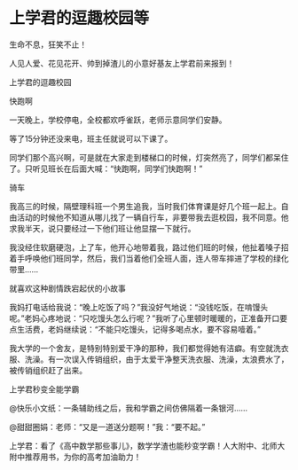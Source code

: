 # 上学君的逗趣校园等

生命不息，狂笑不止！ 

人见人爱、花见花开、帅到掉渣儿的小意好基友上学君前来报到！ 

上学君的逗趣校园 

快跑啊 

一天晚上，学校停电，全校都欢呼雀跃，老师示意同学们安静。 

等了15分钟还没来电，班主任就说可以下课了。 

同学们那个高兴啊，可是就在大家走到楼梯口的时候，灯突然亮了，同学们都呆住了。只听见班长在后面大喊：“快跑啊，同学们快跑啊！” 

骑车 

我高三的时候，隔壁理科班一个男生追我，当时我们体育课是好几个班一起上。自由活动的时候他不知道从哪儿找了一辆自行车，非要带我去逛校园，我不同意。他求我半天，说只要经过一下他们班让他显摆一下就行。 

我没经住软磨硬泡，上了车，他开心地带着我，路过他们班的时候，他扯着嗓子招着手呼唤他们班同学，然后，我们当着他们全班人面，连人带车摔进了学校的绿化带里…… 

就喜欢这种剧情跌宕起伏的小故事 

我妈打电话给我说：“晚上吃饭了吗？”我没好气地说：“没钱吃饭，在啃馒头呢。”老妈心疼地说：“只吃馒头怎么行呢？”我听了心里顿时暖暖的，正准备开口要点生活费，老妈继续说：“不能只吃馒头，记得多喝点水，要不容易噎着。” 

我大学的一个舍友，是特别特别爱干净的那种，我们都觉得她有洁癖。有空就洗衣服、洗澡。有一次误入传销组织，由于太爱干净整天洗衣服、洗澡，太浪费水了，被传销组织赶了出来。 

上学君秒变全能学霸 

@快乐小文纸：一条辅助线之后，我和学霸之间仿佛隔着一条银河…… 

@甜甜圈娟：老师：“又是一道送分题啊！”我：“要不起。” 

上学君：看了《高中数学那些事儿》，数学学渣也能秒变学霸！人大附中、北师大附中推荐用书，为你的高考加油助力！